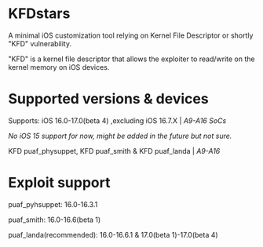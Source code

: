 # KFDstars

A minimal iOS customization tool relying on Kernel File Descriptor or shortly "KFD" vulnerability.

"KFD" is a kernel file descriptor that allows the exploiter to read/write on the kernel memory on iOS devices.



# Supported versions & devices

Supports: iOS 16.0-17.0(beta 4) ,excluding iOS 16.7.X | *A9-A16 SoCs*

*No iOS 15 support for now, might be added in the future but not sure.*

KFD puaf_physuppet, KFD puaf_smith & KFD puaf_landa | *A9-A16*

# Exploit support

puaf_pyhsuppet: 16.0-16.3.1

puaf_smith: 16.0-16.6(beta 1)

puaf_landa(recommended): 16.0-16.6.1 & 17.0(beta 1)-17.0(beta 4)
